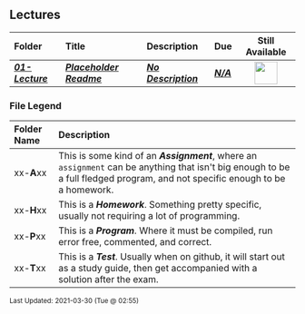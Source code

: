 ## Lectures

| Folder | Title | Description | Due | Still Available |
|:------|:------|:------|:------|:-----:|
| ***<a href="https://github.com/rugbyprof/5143-Operating-Systems/tree/master/Lectures/01-Lecture">01-Lecture</a>*** | ***<a href="https://github.com/rugbyprof/5143-Operating-Systems/tree/master/Lectures/01-Lecture"> Placeholder Readme </a>*** | ***<a href="https://github.com/rugbyprof/5143-Operating-Systems/tree/master/Lectures/01-Lecture"> No Description</a>*** | ***<a href="https://github.com/rugbyprof/5143-Operating-Systems/tree/master/Lectures/01-Lecture">N/A</a>*** | <img src="https://cs.msutexas.edu/~griffin/zcloud/zcloud-files/traffic_light_blank_side.png" width="40"> |

### File Legend

| Folder Name | Description |
|:-----------|:-------------|
|xx-**A**xx | This is some kind of an ***Assignment***, where an `assignment` can be anything that isn't big enough to be a full fledged program, and not specific enough to be a homework. |
|xx-**H**xx | This is a ***Homework***. Something pretty specific, usually not requiring a lot of programming. |
|xx-**P**xx | This is a ***Program***. Where it must be compiled, run error free, commented, and correct. |
|xx-**T**xx | This is a ***Test***. Usually when on github, it will start out as a study guide, then get accompanied with a solution after the exam. |

<sup>Last Updated: 2021-03-30 (Tue @ 02:55)</sup>